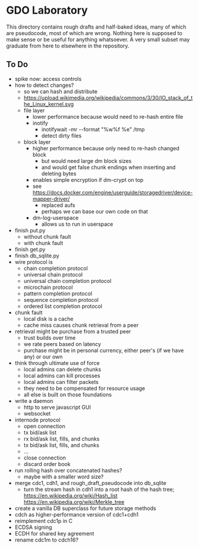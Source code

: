 # GDO Laboratory

This directory contains rough drafts and half-baked ideas, many of
which are pseudocode, most of which are wrong.  Nothing here is
supposed to make sense or be useful for anything whatsoever.  A very
small subset may graduate from here to elsewhere in the repository.

## To Do

- spike now: access controls
- how to detect changes?
    - so we can hash and distribute
    - https://upload.wikimedia.org/wikipedia/commons/3/30/IO_stack_of_the_Linux_kernel.svg
    - file layer
        - lower performance because would need to re-hash entire file
        - inotify
            - inotifywait -mr --format "%w%f %e" /tmp
            - detect dirty files
    - block layer
        - higher performance because only need to re-hash changed block
             - but would need large dm block sizes
             - and would get false chunk endings when inserting and
               deleting bytes
        - enables simple encryption if dm-crypt on top
        - see https://docs.docker.com/engine/userguide/storagedriver/device-mapper-driver/
            - replaced aufs
            - perhaps we can base our own code on that
        - dm-log-userspace 
            - allows us to run in userspace
- finish put.py
    - without chunk fault
    - with chunk fault
- finish get.py
- finish db_sqlite.py
- wire protocol is
    - chain completion protocol
    - universal chain protocol
    - universal chain completion protocol
    - microchain protocol
    - pattern completion protocol
    - sequence completion protocol
    - ordered list completion protocol
- chunk fault
    - local disk is a cache
    - cache miss causes chunk retrieval from a peer
- retrieval might be purchase from a trusted peer
    - trust builds over time
    - we rate peers based on latency
    - purchase might be in personal currency, either peer's (if we
      have any) or our own
- think through ultimate use of force
    - local admins can delete chunks
    - local admins can kill processes
    - local admins can filter packets
    - they need to be compensated for resource usage
    - all else is built on those foundations
- write a daemon 
    - http to serve javascript GUI
    - websocket
- internode protocol
    - open connection
    - tx bid/ask list 
    - rx bid/ask list, fills, and chunks
    - tx bid/ask list, fills, and chunks
    - ...
    - close connection
    - discard order book 
- run rolling hash over concatenated hashes?
    - maybe with a smaller word size?
- merge cdc1, cdh1, and rough_draft_pseudocode into db_sqlite
    - turn the stream hash in cdh1 into a root hash of the hash tree;
      https://en.wikipedia.org/wiki/Hash_list
      https://en.wikipedia.org/wiki/Merkle_tree
- create a vanilla DB superclass for future storage methods
- cdch as higher-performance version of cdc1+cdh1 
- reimplement cdc1p in C
- ECDSA signing
- ECDH for shared key agreement
- rename cdc1m to cdch16?

